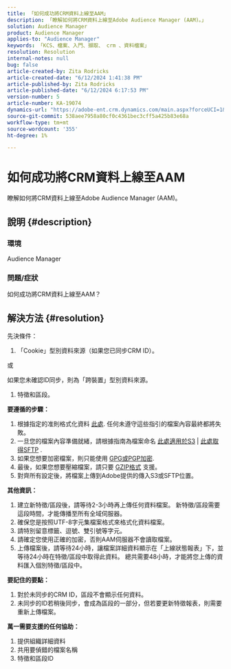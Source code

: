 ```yaml
---
title: 「如何成功將CRM資料上線至AAM」
description: 「瞭解如何將CRM資料上線至Adobe Audience Manager (AAM)。」
solution: Audience Manager
product: Audience Manager
applies-to: "Audience Manager"
keywords: 「KCS、檔案、入門、擷取、 crm 、資料檔案」
resolution: Resolution
internal-notes: null
bug: false
article-created-by: Zita Rodricks
article-created-date: "6/12/2024 1:41:38 PM"
article-published-by: Zita Rodricks
article-published-date: "6/12/2024 6:17:53 PM"
version-number: 5
article-number: KA-19074
dynamics-url: "https://adobe-ent.crm.dynamics.com/main.aspx?forceUCI=1&pagetype=entityrecord&etn=knowledgearticle&id=0f07a17b-c128-ef11-840b-000d3a372703"
source-git-commit: 538aee7958a80cf0c4361bec3cff5a425b83e68a
workflow-type: tm+mt
source-wordcount: '355'
ht-degree: 1%

---
```


# 如何成功將CRM資料上線至AAM


瞭解如何將CRM資料上線至Adobe Audience Manager (AAM)。

## 說明 {#description}


### 環境

Audience Manager

### 問題/症狀

如何成功將CRM資料上線至AAM？


## 解決方法 {#resolution}


先決條件：

1. 「Cookie」型別資料來源（如果您已同步CRM ID）。


或

如果您未確認ID同步，則為「跨裝置」型別資料來源。

1. 特徵和區段。


<b>要遵循的步驟：</b>

1. 根據指定的准則格式化資料 [此處](https://experienceleague.adobe.com/docs/audience-manager/user-guide/implementation-integration-guides/sending-audience-data/batch-data-transfer-process/inbound-file-contents.html?lang=en). 任何未遵守這些指引的檔案內容最終都將失敗。
2. 一旦您的檔案內容準備就緒，請根據指南為檔案命名 [此處適用於S3](https://experienceleague.adobe.com/docs/audience-manager/user-guide/implementation-integration-guides/sending-audience-data/batch-data-transfer-process/inbound-s3-filenames.html?lang=en) | [此處取得SFTP](https://experienceleague.adobe.com/docs/audience-manager/user-guide/implementation-integration-guides/sending-audience-data/batch-data-transfer-process/inbound-ftp-filenames.html?lang=en) .
3. 如果您想要加密檔案，則只能使用 [GPG或PGP加密](https://experienceleague.adobe.com/docs/audience-manager/user-guide/implementation-integration-guides/sending-audience-data/batch-data-transfer-process/inbound-file-encryption.html?lang=en).
4. 最後，如果您想要壓縮檔案，請只要 [GZIP格式](https://experienceleague.adobe.com/docs/audience-manager/user-guide/implementation-integration-guides/sending-audience-data/batch-data-transfer-process/inbound-file-compression.html?lang=en) 支援。
5. 對齊所有設定後，將檔案上傳到Adobe提供的傳入S3或SFTP位置。


<b>其他資訊：</b>

1. 建立新特徵/區段後，請等待2-3小時再上傳任何資料檔案。 新特徵/區段需要這段時間，才能傳播至所有全域伺服器。
2. 確保您是按照UTF-8字元集檔案格式來格式化資料檔案。
3. 請特別留意標籤、逗號、雙引號等字元。
4. 請確定您使用正確的加密，否則AAM伺服器不會讀取檔案。
5. 上傳檔案後，請等待24小時，讓檔案詳細資料顯示在「上線狀態報表」下，並等待24小時在特徵/區段中取得此資料。 總共需要48小時，才能將您上傳的資料匯入個別特徵/區段中。


<b>要記住的要點：</b>

1. 對於未同步的CRM ID，區段不會顯示任何資料。
2. 未同步的ID若稍後同步，會成為區段的一部分，但若要更新特徵報表，則需要重新上傳檔案。


<b>萬一需要支援的任何協助：</b>

1. 提供組織詳細資料
2. 共用要偵錯的檔案名稱
3. 特徵和區段ID

